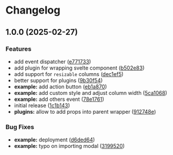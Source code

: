 # Changelog

## 1.0.0 (2025-02-27)


### Features

* add event dispatcher ([e771733](https://github.com/VortechSolutions/gridjs-svelte/commit/e771733f5602fa88372f9791675e075c30da76f6))
* add plugin for wrapping svelte component ([b502e83](https://github.com/VortechSolutions/gridjs-svelte/commit/b502e838080fe0d047973bc44c762ed520b05186))
* add support for `resizable` columns ([dec1ef5](https://github.com/VortechSolutions/gridjs-svelte/commit/dec1ef5922140e5a529faae94bccf3893829ccd0))
* better support for plugins ([9b30f54](https://github.com/VortechSolutions/gridjs-svelte/commit/9b30f54ce0c80707e99d828b543086ac7a0c1a8f))
* **example:** add action button ([eb1a870](https://github.com/VortechSolutions/gridjs-svelte/commit/eb1a87050ad3d1a61fe8a2301ff779857f672364))
* **example:** add custom style and adjust column width ([5ca1068](https://github.com/VortechSolutions/gridjs-svelte/commit/5ca1068e086a1ffcafc1b77ddfbed8a90c460bc1))
* **example:** add others event ([78e1761](https://github.com/VortechSolutions/gridjs-svelte/commit/78e176185803e70cec9d4de54dc0875d864da67a))
* initial release ([1c1b143](https://github.com/VortechSolutions/gridjs-svelte/commit/1c1b14365e31f96c79531d622bea9909ad9a7931))
* **plugins:** allow to add props into parent wrapper ([912748e](https://github.com/VortechSolutions/gridjs-svelte/commit/912748eca523d69e3d8992c5a156e6091a342678))


### Bug Fixes

* **example:** deployment ([d6ded64](https://github.com/VortechSolutions/gridjs-svelte/commit/d6ded6457cd2563c08c0ce9cef6944fe5aa91999))
* **example:** typo on importing modal ([3199520](https://github.com/VortechSolutions/gridjs-svelte/commit/319952031beb0a250115626ac165e7f1c80ad92c))
